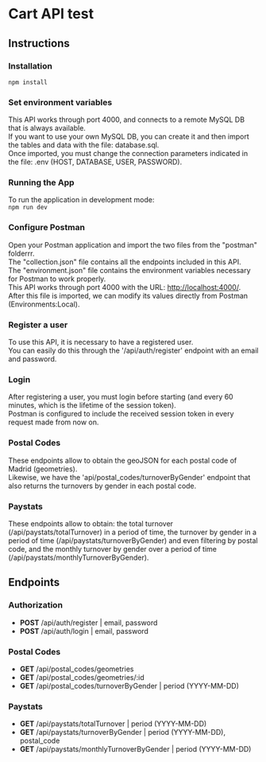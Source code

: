 # Cart API test

## Instructions

### Installation

`npm install`

### Set environment variables

This API works through port 4000, and connects to a remote MySQL DB that is always available.  
If you want to use your own MySQL DB, you can create it and then import the tables and data with the file: database.sql.  
Once imported, you must change the connection parameters indicated in the file: .env (HOST, DATABASE, USER, PASSWORD).

### Running the App

To run the application in development mode:  
`npm run dev`

### Configure Postman

Open your Postman application and import the two files from the "postman" folderrr.  
The "collection.json" file contains all the endpoints included in this API.  
The "environment.json" file contains the environment variables necessary for Postman to work properly.  
This API works through port 4000 with the URL: <http://localhost:4000/>. After this file is imported, we can modify its values directly from Postman (Environments:Local).

### Register a user

To use this API, it is necessary to have a registered user.  
You can easily do this through the '/api/auth/register' endpoint with an email and password.

### Login

After registering a user, you must login before starting (and every 60 minutes, which is the lifetime of the session token).  
Postman is configured to include the received session token in every request made from now on.

### Postal Codes

These endpoints allow to obtain the geoJSON for each postal code of Madrid (geometries).  
Likewise, we have the 'api/postal_codes/turnoverByGender' endpoint that also returns the turnovers by gender in each postal code.

### Paystats

These endpoints allow to obtain: the total turnover (/api/paystats/totalTurnover) in a period of time, the turnover by gender in a period of time (/api/paystats/turnoverByGender) and even filtering by postal code, and the monthly turnover by gender over a period of time (/api/paystats/monthlyTurnoverByGender).

## Endpoints

### Authorization

- **POST** /api/auth/register | email, password
- **POST** /api/auth/login | email, password

### Postal Codes

- **GET** /api/postal_codes/geometries
- **GET** /api/postal_codes/geometries/:id
- **GET** /api/postal_codes/turnoverByGender | period (YYYY-MM-DD)

### Paystats

- **GET** /api/paystats/totalTurnover | period (YYYY-MM-DD)
- **GET** /api/paystats/turnoverByGender | period (YYYY-MM-DD), postal_code
- **GET** /api/paystats/monthlyTurnoverByGender | period (YYYY-MM-DD)
